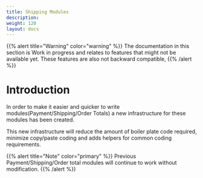 ```yaml
---
title: Shipping Modules
description:
weight: 120
layout: docs
---
```


{{% alert title="Warning" color="warning" %}}
The documentation in this section is Work in progress and relates to features that might not be available yet.
These features are also not backward compatible,
{{% /alert %}}

# Introduction

In order to make it easier and quicker to write modules(Payment/Shipping/Order Totals) a new infrastructure for these modules has been created.

This new infrastructure will reduce the amount of boiler plate code required, minimize copy/paste coding and adds helpers for common coding requirements.

{{% alert title="Note" color="primary" %}}
Previous Payment/Shipping/Order total modules will continue to work without modification.
{{% /alert %}}
